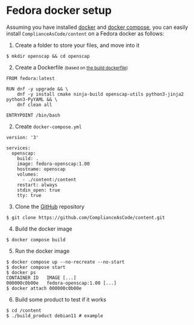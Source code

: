 # Fedora docker setup

<div class="row row-cols-md-2"><div>

Assuming you have installed [docker](/operating-systems/others/virtualization/docker/index.md) and [docker compose](/operating-systems/others/virtualization/docker/index.md#docker-compose-plugin), you can easily install `ComplianceAsCode/content` on a Fedora docker as follows:

1. Create a folder to store your files, and move into it

```shell!
$ mkdir openscap && cd openscap
```

2. Create a Dockerfile <small>(based on [the build dockerfile](https://github.com/ComplianceAsCode/content/blob/master/Dockerfiles/fedora))</small>

```dockerfile!
FROM fedora:latest

RUN dnf -y upgrade && \
    dnf -y install cmake ninja-build openscap-utils python3-jinja2 python3-PyYAML && \
    dnf clean all

ENTRYPOINT /bin/bash
```

2. Create `docker-compose.yml`

```yaml!
version: '3'

services:
  openscap:
    build: .
    image: fedora-openscap:1.00
    hostname: openscap
    volumes:
      - ./content:/content
    restart: always
    stdin_open: true
    tty: true
```
</div><div>

3. Clone the [GitHub](https://github.com/ComplianceAsCode/content) repository

```shell!
$ git clone https://github.com/ComplianceAsCode/content.git
```

4. Build the docker image

```shell!
$ docker compose build
```

5. Run the docker image

```shell!
$ docker compose up --no-recreate --no-start
$ docker compose start
$ docker ps
CONTAINER ID   IMAGE [...]
000000c0b00e   fedora-openscap:1.00 [...]
$ docker attach 000000c0b00e
```

6. Build some product to test if it works

```shell!
$ cd /content
$ ./build_product debian11 # example
```
</div></div>